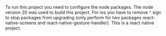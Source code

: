 To run this project you need to configure the node packages. The node version 20 was used to build this project. For ios you have to remove ^ sign to stop packages from upgrading (only perform for two packages react-native-screens and react-native-gesture-handler). This is a react native project.